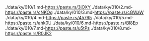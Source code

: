 ./data/ky/010/1.md-https://paste.rs/3jOXY
./data/ky/010/2.md-https://paste.rs/cNKOg
./data/ky/010/3.md-https://paste.rs/cGWaW
./data/ky/010/4.md-https://paste.rs/45765
./data/ky/010/5.md-https://paste.rs/ahk0U
./data/ky/010/6.md-https://paste.rs/Bl8Ep
./data/ky/010/7.md-https://paste.rs/u5tPs
./data/ky/010/8.md-https://paste.rs/R0JK2